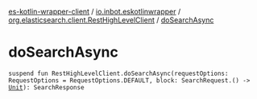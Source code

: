 [es-kotlin-wrapper-client](../../index.md) / [io.inbot.eskotlinwrapper](../index.md) / [org.elasticsearch.client.RestHighLevelClient](index.md) / [doSearchAsync](./do-search-async.md)

# doSearchAsync

`suspend fun RestHighLevelClient.doSearchAsync(requestOptions: RequestOptions = RequestOptions.DEFAULT, block: SearchRequest.() -> `[`Unit`](https://kotlinlang.org/api/latest/jvm/stdlib/kotlin/-unit/index.html)`): SearchResponse`